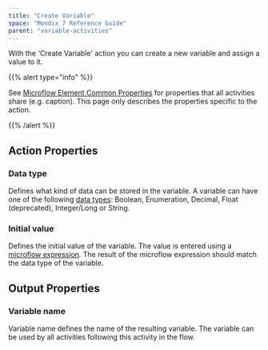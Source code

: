 ```yaml
---
title: "Create Variable"
space: "Mendix 7 Reference Guide"
parent: "variable-activities"
---
```



With the 'Create Variable' action you can create a new variable and assign a value to it.

{{% alert type="info" %}}

See [Microflow Element Common Properties](microflow-element-common-properties) for properties that all activities share (e.g. caption). This page only describes the properties specific to the action.

{{% /alert %}}

## Action Properties

### Data type

Defines what kind of data can be stored in the variable. A variable can have one of the following [data types](data-types): Boolean, Enumeration, Decimal, Float (deprecated), Integer/Long or String.

### Initial value

Defines the initial value of the variable. The value is entered using a [microflow expression](microflow-expressions). The result of the microflow expression should match the data type of the variable.

## Output Properties

### Variable name

Variable name defines the name of the resulting variable. The variable can be used by all activities following this activity in the flow.

